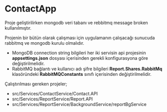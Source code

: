 # ContactApp

Proje geliştirilirken mongodb veri tabanı ve rebbitmq message broken kullanılmıştır. 

Projenin bir bütün olarak çalışması için uygulamanın çalışacağı sunucuda rabbitmq ve mongodb kurulu olmalıdır. 

- MongoDB connection string bilgileri her iki servisin api projesinin __appsettings.json__ dosyası içerisinden gerekli konfigurasyona göre değiştirilmelidir. 
- RabbitMQ bağlantı ve kullanıcı adı şifre bilgileri __Report.Shares.RabbitMq__ klasöründeki __RabbitMQConstants__ sınıfı içerisinden değiştirilmelidir. 

Çalıştırılması gereken projeler; 
- src/Services/ContactService/Contact.API
- src/Services/ReportService/Report.API
- src/Services/ReportService/BackgroundService/reportBgService

